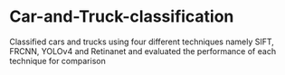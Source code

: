 # Car-and-Truck-classification
Classified cars and trucks using four different techniques namely SIFT, FRCNN, YOLOv4 and Retinanet and evaluated the performance of each technique for comparison
